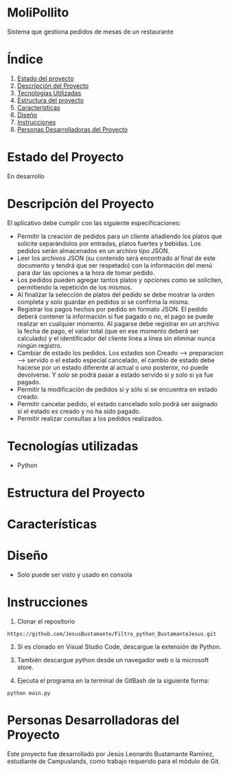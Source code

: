 # MoliPollito

Sistema que gestiona pedidos de mesas de un restaurante

# Índice

1. [Estado del proyecto](#id1)
2. [Descripción del Proyecto](#id2)
3. [Tecnologías Utilizadas](#id3)
4. [Estructura del proyecto](#id4)
5. [Características](#id5)
6. [Diseño](#id6)
7. [Instrucciones](#id7)
8. [Personas Desarrolladoras del Proyecto](#id8)


# Estado del Proyecto<a name="id1"></a>

En desarrollo

# Descripción del Proyecto<a name="id2"></a>

El aplicativo debe cumplir con las siguiente especificaciones:

- Permitir la creación de pedidos para un cliente añadiendo los platos que solicite separándolos por entradas, platos fuertes y bebidas. Los pedidos serán almacenados en un archivo tipo JSON.
- Leer los archivos JSON (su contenido será encontrado al final de este documento y tendrá que ser respetado) con la información del menú para dar las opciones a la hora de tomar pedido.
- Los pedidos pueden agregar tantos platos y opciones como se soliciten, permitiendo la repetición de los mismos.
- Al finalizar la selección de platos del pedido se debe mostrar la orden completa y solo guardar en pedidos si se confirma la misma.
- Registrar los pagos hechos por pedido en formato JSON. El pedido deberá contener la información si fue pagado o no, el pago se puede realizar en cualquier momento. Al pagarse debe registrar en un archivo la fecha de pago, el valor total (que en ese momento deberá ser calculado) y el identificador del cliente línea a línea sin eliminar nunca ningún registro.
- Cambiar de estado los pedidos. Los estados son Creado --> preparacion --> servido o el estado especial cancelado, el cambio de estado debe hacerse por un estado diferente al actual o uno posterior, no puede devolverse. Y solo se podrá pasar a estado servido si y solo si ya fue pagado.
- Permitir la modificación de pedidos si y sólo si se encuentra en estado creado.
- Permitir cancelar pedido, el estado cancelado solo podrá ser asignado si el estado es creado y no ha sido pagado.
- Permitir realizar consultas a los pedidos realizados.

# Tecnologías utilizadas<a name="id3"></a>

* Python

# Estructura del Proyecto



# Características<a name="id5"></a>


# Diseño<a name="id6"></a>

* Solo puede ser visto y usado en consola

# Instrucciones<a name="id7"></a>

1. Clonar el repositorio
~~~
https://github.com/JesusBustamante/Filtro_python_BustamanteJesus.git
~~~

2. Si es clonado en Visual Studio Code, descargue la extensión de Python.

3. También descargue python desde un navegador web o la microsoft store.

3. Ejecuta el programa en la terminal de GitBash de la siguiente forma: 
~~~ 
python main.py 
~~~

# Personas Desarrolladoras del Proyecto<a name="id8"></a>

Este proyecto fue desarrollado por Jesús Leonardo Bustamante Ramírez, estudiante de Campuslands, como trabajo requerido para el módulo de Git.
